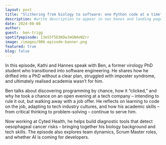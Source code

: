 ```yaml
---
layout: post
title: "Slithering from biology to software: one Python code at a time"
description: #write description to appear in nav boxes and landing page
date: 2024-08-08
author:
guest:  ben-trigg
spotifyepisode: 13eS5f5D3KDwJmGN4eNZrr
image: /images/006-episode-banner.png
featured: true
blog: false 
---
```


In this episode, Kathi and Hannes speak with Ben, a former virology PhD student who transitioned into software engineering. He shares how he drifted into a PhD without a clear plan, struggled with imposter syndrome, and ultimately realised academia wasn’t for him.

Ben talks about discovering programming by chance, how it “clicked,” and why he took a chance on an open evening at a tech company – intending to rule it out, but walking away with a job offer. He reflects on learning to code on the job, adapting to tech industry cultures, and how his academic skills – from critical thinking to problem-solving – continue to serve him.

Now working at Cyted Health, he helps build diagnostic tools that detect oesophageal cancer risks – bringing together his biology background and tech skills. The episode also explores team dynamics, Scrum Master roles, and whether AI is coming for developers.